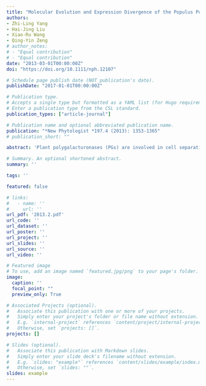 ```yaml
---
title: "Molecular Evolution and Expression Divergence of the Populus Polygalacturonase Supergene Family Shed Light on the Evolution of Increasingly Complex Organs in Plants"
authors:
- Zhi-Ling Yang
- Hai-Jing Liu
- Xiao-Ru Wang
- Qing-Yin Zeng
# author_notes:
# - "Equal contribution"
# - "Equal contribution"
date: "2013-03-01T00:00:00Z"
doi: "https://doi.org/10.1111/nph.12107" 

# Schedule page publish date (NOT publication's date).
publishDate: "2017-01-01T00:00:00Z"

# Publication type.
# Accepts a single type but formatted as a YAML list (for Hugo requirements).
# Enter a publication type from the CSL standard.
publication_types: ["article-journal"]

# Publication name and optional abbreviated publication name.
publication: "*New Phytologist *197.4 (2013): 1353-1365"
# publication_short: ""

abstract: 'Plant polygalacturonases (PGs) are involved in cell separation processes during many stages of plant development. Investigation into the diversification of this large gene family in land plants could shed light on the evolution of structural development. We conducted whole-genome annotation, molecular evolution and gene expression analyses of PG genes in five species of land plant: Populus, Arabidopsis, rice, Selaginella and Physcomitrella. We identified 75, 44, 16 and 11 PG genes from Populus, rice, Selaginella and Physcomitrella genomes, respectively, which were divided into three classes. We inferred rapid expansion of class I PG genes in Populus, Arabidopsis and rice, while copy numbers of classes II and III PG genes were relatively conserved in all five species. Populus, Arabidopsis and rice class I PG genes were under more relaxed selection constraints than class II PG genes, while this selective pressure divergence was not observed in Selaginella and Physcomitrella PG families. In addition, class I PG genes underwent marked expression divergence in Populus, rice and Selaginella. Our results suggest that PG gene expansion occurred after the divergence of the lycophytes and euphyllophytes, and this expansion was likely paralleled by the evolution of increasingly complex organs in land plants.'

# Summary. An optional shortened abstract.
summary: ''

tags: ''

featured: false

# links:
#   - name: ''
#     url: ''
url_pdf: '2013.2.pdf'
url_code: ''
url_dataset: ''
url_poster: ''
url_project: ''
url_slides: ''
url_source: ''
url_video: ''

# Featured image
# To use, add an image named `featured.jpg/png` to your page's folder. 
image:
  caption: ''
  focal_point: ""
  preview_only: True

# Associated Projects (optional).
#   Associate this publication with one or more of your projects.
#   Simply enter your project's folder or file name without extension.
#   E.g. `internal-project` references `content/project/internal-project/index.md`.
#   Otherwise, set `projects: []`.
projects: []

# Slides (optional).
#   Associate this publication with Markdown slides.
#   Simply enter your slide deck's filename without extension.
#   E.g. `slides: "example"` references `content/slides/example/index.md`.
#   Otherwise, set `slides: ""`.
slides: example
---
```



